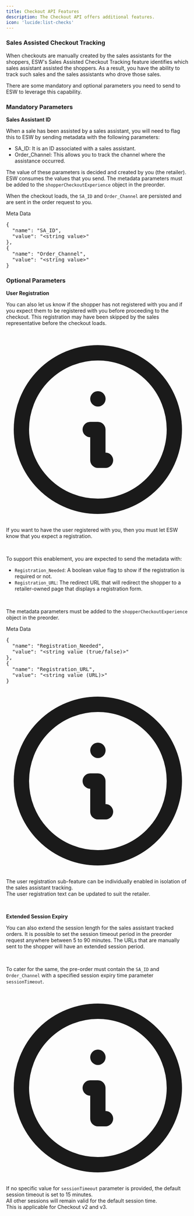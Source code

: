 ```yaml
---
title: Checkout API Features
description: The Checkout API offers additional features.
icon: 'lucide:list-checks'
---
```


### Sales Assisted Checkout Tracking

When checkouts are manually created by the sales assistants for the shoppers, ESW's Sales Assisted Checkout Tracking feature identifies which sales assistant assisted the shoppers. As a result, you have the ability to track such sales and the sales assistants who drove those sales.

There are some mandatory and optional parameters you need to send to ESW to leverage this capability.

### Mandatory Parameters

**Sales Assistant ID**

<section class="space-y-4 text-md text-neutral-700 dark:text-neutral-300">
  <p>
    When a sale has been assisted by a sales assistant, you will need to flag this to ESW by sending metadata with the following parameters:
  </p>

  <ul role="list" class="list-disc marker:text-primary pl-6 space-y-1">
    <li><span class="font-medium">SA_ID</span>: It is an ID associated with a sales assistant.</li>
    <li><span class="font-medium">Order_Channel</span>: This allows you to track the channel where the assistance occurred.</li>
  </ul>

  <p>
    The value of these parameters is decided and created by you (the retailer). ESW consumes the values that you send. The metadata parameters must be added to the <code class="font-mono text-sm text-primary dark:text-primary-foreground">shopperCheckoutExperience</code> object in the preorder.
  </p>
</section>

<p class="text-md text-neutral-700 dark:text-neutral-300">
  When the checkout loads, the 
  <code class="font-mono text-sm text-primary dark:text-primary-foreground">SA_ID</code> 
  and 
  <code class="font-mono text-sm text-primary dark:text-primary-foreground">Order_Channel</code> 
  are persisted and are sent in the order request to you.
</p>


<p class="text-md text-primary dark:text-primary-foreground font-medium mb-2">Meta Data</p>
<pre class="text-sm font-mono text-primary dark:text-primary-foreground leading-snug">
{
  "name": "SA_ID",
  "value": "&lt;string value&gt;"
},
{
  "name": "Order_Channel",
  "value": "&lt;string value&gt;"
}
</pre>


### Optional Parameters

**User Registration**

You can also let us know if the shopper has not registered with you and if you expect them to be registered with you before proceeding to the checkout. This registration may have been skipped by the sales representative before the checkout loads.

<br>

<div class="flex items-start gap-3 rounded-md border-l-4 border-primary bg-primary/10 dark:border-primary dark:bg-primary/20 p-4 text-sm text-primary dark:text-primary-foreground shadow-sm">
  <svg xmlns="http://www.w3.org/2000/svg" class="mt-0.5 h-5 w-5 shrink-0 text-primary dark:text-primary-foreground" fill="none" viewBox="0 0 24 24" stroke="currentColor">
    <path stroke-linecap="round" stroke-linejoin="round" stroke-width="2" d="M13 16h-1v-4h-1m1-4h.01M12 2a10 10 0 100 20 10 10 0 000-20z" />
  </svg>
  <p class="text-sm">
    If you want to have the user registered with you, then you must let ESW know that you expect a registration.
  </p>
</div>

<br>

<section class="space-y-4 text-base text-neutral-700 dark:text-neutral-300">
  <p>
    To support this enablement, you are expected to send the metadata with:
  </p>

  <ul class="list-disc marker:text-primary pl-6 space-y-1">
    <li>
      <code class="font-mono">Registration_Needed</code>: A boolean value flag to show if the registration is required or not.
    </li>
    <li>
      <code class="font-mono">Registration_URL</code>: The redirect URL that will redirect the shopper to a retailer-owned page that displays a registration form.
    </li>
  </ul>

<br>

  <p>
    The metadata parameters must be added to the 
    <code class="font-mono">shopperCheckoutExperience</code> object in the preorder.
  </p>
</section>

<p class="text-md text-primary dark:text-primary-foreground font-medium mb-2">Meta Data</p>
<pre class="text-sm font-mono text-primary dark:text-primary-foreground leading-snug">
{
  "name": "Registration_Needed",
  "value": "&lt;string value (true/false)&gt;"
},
{
  "name": "Registration_URL",
  "value": "&lt;string value (URL)&gt;"
}
</pre>



<div class="flex items-start gap-3 rounded-md border-l-4 border-primary bg-primary/10 dark:border-primary dark:bg-primary/20 p-4 text-sm text-primary dark:text-primary-foreground shadow-sm">
  <svg xmlns="http://www.w3.org/2000/svg" class="mt-0.5 h-5 w-5 shrink-0 text-primary dark:text-primary-foreground" fill="none" viewBox="0 0 24 24" stroke="currentColor">
    <path stroke-linecap="round" stroke-linejoin="round" stroke-width="2" d="M13 16h-1v-4h-1m1-4h.01M12 2a10 10 0 100 20 10 10 0 000-20z" />
  </svg>
  <p class="text-sm">
    The user registration sub-feature can be individually enabled in isolation of the sales assistant tracking.<br />
    The user registration text can be updated to suit the retailer.
  </p>
</div>

<br>

**Extended Session Expiry**

You can also extend the session length for the sales assistant tracked orders. It is possible to set the session timeout period in the preorder request anywhere between 5 to 90 minutes. The URLs that are manually sent to the shopper will have an extended session period.

<br>

<section class="text-md text-neutral-700 dark:text-neutral-300">
  <p>
    To cater for the same, the pre-order must contain the
    <code class="font-mono text-primary">SA_ID</code> and
    <code class="font-mono text-primary">Order_Channel</code>
    with a specified session expiry time parameter
    <code class="font-mono text-primary">sessionTimeout</code>.
  </p>
</section>

<br>

<div class="flex items-start gap-3 rounded-md border-l-4 border-primary bg-primary/10 dark:border-primary dark:bg-primary/20 p-4 text-sm text-primary dark:text-primary-foreground shadow-sm">
  <svg xmlns="http://www.w3.org/2000/svg" class="mt-0.5 h-5 w-5 shrink-0 text-primary dark:text-primary-foreground" fill="none" viewBox="0 0 24 24" stroke="currentColor">
    <path stroke-linecap="round" stroke-linejoin="round" stroke-width="2" d="M13 16h-1v-4h-1m1-4h.01M12 2a10 10 0 100 20 10 10 0 000-20z" />
  </svg>
  <p class="text-sm">
    If no specific value for <code class="font-mono">sessionTimeout</code> parameter is provided,
    the default session timeout is set to 15 minutes.<br />
    All other sessions will remain valid for the default session time.<br />
    This is applicable for Checkout v2 and v3.
  </p>
</div>



